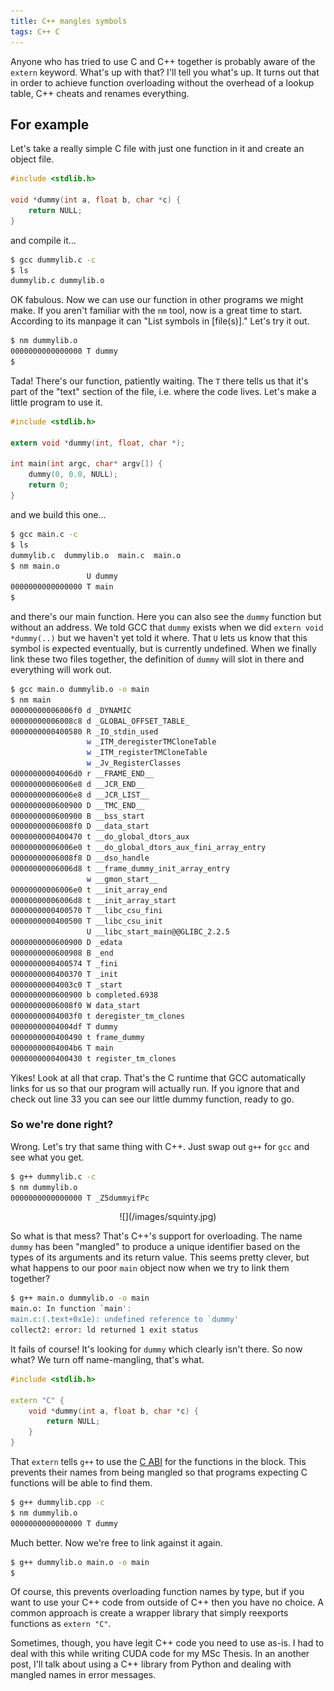 ```yaml
---
title: C++ mangles symbols
tags: C++ C
---
```


Anyone who has tried to use C and C++ together is probably aware of the
`extern` keyword. What's up with that? I'll tell you what's up. It turns out
that in order to achieve function overloading without the overhead of a lookup
table, C++ cheats and renames everything.

## For example

Let's take a really simple C file with just one function in it and create an
object file.

```c
#include <stdlib.h>

void *dummy(int a, float b, char *c) {
    return NULL;
}
```
and compile it...

```bash
$ gcc dummylib.c -c
$ ls
dummylib.c dummylib.o
```

OK fabulous. Now we can use our function in other programs we might make. If
you aren't familiar with the `nm` tool, now is a great time to start. According
to its manpage it can "List symbols in [file(s)]." Let's try it out.

```bash
$ nm dummylib.o
0000000000000000 T dummy
$
```

Tada! There's our function, patiently waiting. The `T` there tells us that it's
part of the "text" section of the file, i.e. where the code lives. Let's make a
little program to use it.

```c
#include <stdlib.h>

extern void *dummy(int, float, char *);

int main(int argc, char* argv[]) {
    dummy(0, 0.0, NULL);
    return 0;
}
```
and we build this one...

```bash
$ gcc main.c -c
$ ls
dummylib.c  dummylib.o  main.c  main.o
$ nm main.o
                 U dummy
0000000000000000 T main
$
```
and there's our main function. Here you can also see the `dummy` function but
without an address. We told GCC that `dummy` exists when we did `extern void
*dummy(..)` but we haven't yet told it where. That `U` lets us know that this
symbol is expected eventually, but is currently undefined. When we finally link
these two files together, the definition of `dummy` will slot in there and
everything will work out.

```{.bash .numberLines}
$ gcc main.o dummylib.o -o main
$ nm main
00000000006006f0 d _DYNAMIC
00000000006008c8 d _GLOBAL_OFFSET_TABLE_
0000000000400580 R _IO_stdin_used
                 w _ITM_deregisterTMCloneTable
                 w _ITM_registerTMCloneTable
                 w _Jv_RegisterClasses
00000000004006d0 r __FRAME_END__
00000000006006e8 d __JCR_END__
00000000006006e8 d __JCR_LIST__
0000000000600900 D __TMC_END__
0000000000600900 B __bss_start
00000000006008f0 D __data_start
0000000000400470 t __do_global_dtors_aux
00000000006006e0 t __do_global_dtors_aux_fini_array_entry
00000000006008f8 D __dso_handle
00000000006006d8 t __frame_dummy_init_array_entry
                 w __gmon_start__
00000000006006e0 t __init_array_end
00000000006006d8 t __init_array_start
0000000000400570 T __libc_csu_fini
0000000000400500 T __libc_csu_init
                 U __libc_start_main@@GLIBC_2.2.5
0000000000600900 D _edata
0000000000600908 B _end
0000000000400574 T _fini
0000000000400370 T _init
00000000004003c0 T _start
0000000000600900 b completed.6938
00000000006008f0 W data_start
00000000004003f0 t deregister_tm_clones
00000000004004df T dummy
0000000000400490 t frame_dummy
00000000004004b6 T main
0000000000400430 t register_tm_clones
```
Yikes! Look at all that crap. That's the C runtime that GCC automatically links
for us so that our program will actually run. If you ignore that and check out
line 33 you can see our little dummy function, ready to go.


### So we're done right?

Wrong. Let's try that same thing with C++. Just swap out `g++` for `gcc` and
see what you get.

```bash
$ g++ dummylib.c -c
$ nm dummylib.o
0000000000000000 T _Z5dummyifPc
```

<center>
![](/images/squinty.jpg)
</center>

So what is that mess? That's C++'s support for overloading. The name `dummy`
has been "mangled" to produce a unique identifier based on the types
of its arguments and its return value. This seems pretty clever, but what
happens to our poor `main` object now when we try to link them together?

```bash
$ g++ main.o dummylib.o -o main
main.o: In function `main':
main.c:(.text+0x1e): undefined reference to `dummy'
collect2: error: ld returned 1 exit status
```
It fails of course! It's looking for `dummy` which clearly isn't there. So now
what? We turn off name-mangling, that's what.

```cpp
#include <stdlib.h>

extern "C" {
    void *dummy(int a, float b, char *c) {
        return NULL;
    }
}
```
That `extern` tells `g++` to use the [C ABI][ABI] for the functions in the block. This
prevents their names from being mangled so that programs expecting C functions
will be able to find them.

```bash
$ g++ dummylib.cpp -c
$ nm dummylib.o
0000000000000000 T dummy
```
Much better. Now we're free to link against it again.
```bash
$ g++ dummylib.o main.o -o main
$
```

Of course, this prevents overloading function names by type, but if you want to
use your C++ code from outside of C++ then you have no choice. A common
approach is create a wrapper library that simply reexports functions as `extern
"C"`.

Sometimes, though, you have legit C++ code you need to use as-is.  I had to
deal with this while writing CUDA code for my MSc Thesis. In an another post,
I'll talk about using a C++ library from Python and dealing with mangled names
in error messages.

[ABI]: https://en.wikipedia.org/wiki/Application_binary_interface
